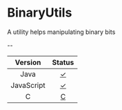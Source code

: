 # BinaryUtils
A utility helps manipulating binary bits

--

| Version | Status |
| :---: | :---: |
| Java | [✓](./Java) |
| JavaScript | [✓](./JavaScript) |
| C | [C]() |

